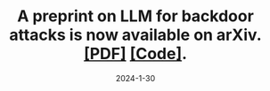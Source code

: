 ---
title: A preprint on LLM for backdoor attacks is now available on arXiv. [[PDF]](https://arxiv.org/abs/2401.01085) [[Code]](https://khchow.com/Imperio).
date: 2024-1-30
---